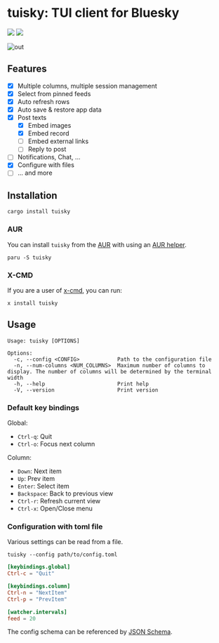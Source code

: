 # tuisky: TUI client for Bluesky

[![](https://img.shields.io/crates/v/tuisky)](https://crates.io/crates/tuisky)
[![](https://img.shields.io/crates/l/atrium-api)](https://github.com/sugyan/tuisky/blob/main/LICENSE)

![out](https://github.com/user-attachments/assets/814291e9-8ed7-4bdf-ab4f-f62799f0c5c6)

## Features

- [x] Multiple columns, multiple session management
- [x] Select from pinned feeds
- [x] Auto refresh rows
- [x] Auto save & restore app data
- [x] Post texts
  - [x] Embed images
  - [x] Embed record
  - [ ] Embed external links
  - [ ] Reply to post
- [ ] Notifications, Chat, ...
- [x] Configure with files
- [ ] ... and more

## Installation

```
cargo install tuisky
```

### AUR

You can install `tuisky` from the [AUR](https://aur.archlinux.org/packages/tuisky) with using an [AUR helper](https://wiki.archlinux.org/title/AUR_helpers).

```
paru -S tuisky
```

### X-CMD

If you are a user of [x-cmd](https://x-cmd.com), you can run:

```
x install tuisky
```

## Usage

```
Usage: tuisky [OPTIONS]

Options:
  -c, --config <CONFIG>            Path to the configuration file
  -n, --num-columns <NUM_COLUMNS>  Maximum number of columns to display. The number of columns will be determined by the terminal width
  -h, --help                       Print help
  -V, --version                    Print version
```

### Default key bindings

Global:

- `Ctrl-q`: Quit
- `Ctrl-o`: Focus next column

Column:

- `Down`: Next item
- `Up`: Prev item
- `Enter`: Select item
- `Backspace`: Back to previous view
- `Ctrl-r`: Refresh current view
- `Ctrl-x`: Open/Close menu


### Configuration with toml file

Various settings can be read from a file.

```
tuisky --config path/to/config.toml
```

```toml
[keybindings.global]
Ctrl-c = "Quit"

[keybindings.column]
Ctrl-n = "NextItem"
Ctrl-p = "PrevItem"

[watcher.intervals]
feed = 20
```

The config schema can be referenced by [JSON Schema](./config/tuisky.config.schema.json).
